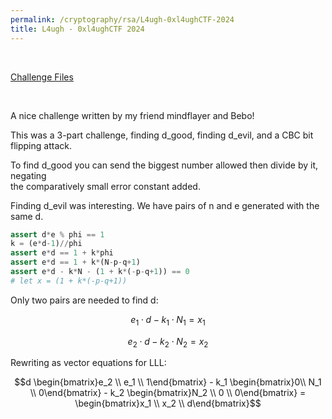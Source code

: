 ```yaml
---
permalink: /cryptography/rsa/L4ugh-0xl4ughCTF-2024
title: L4ugh - 0xl4ughCTF 2024
---
```


<br>

[Challenge Files](https://github.com/Connor-McCartney/CTF_Files/tree/main/2024/0xL4ugh/L4ugh)

<br>

A nice challenge written by my friend mindflayer and Bebo!

This was a 3-part challenge, finding d_good, finding d_evil, and a CBC bit flipping attack.

To find d_good you can send the biggest number allowed then divide by it, negating <br>
the comparatively small error constant added.

Finding d_evil was interesting. We have pairs of n and e generated with the same d.

```python
assert d*e % phi == 1 
k = (e*d-1)//phi
assert e*d == 1 + k*phi
assert e*d == 1 + k*(N-p-q+1)
assert e*d - k*N - (1 + k*(-p-q+1)) == 0
# let x = (1 + k*(-p-q+1))
```

Only two pairs are needed to find d:

$$e_1\cdot d - k_1 \cdot N_1 = x_1$$

$$e_2\cdot d - k_2 \cdot N_2 = x_2$$

Rewriting as vector equations for LLL:

$$d \begin{bmatrix}e_2 \\ e_1 \\ 1\end{bmatrix} - k_1 \begin{bmatrix}0\\ N_1 \\ 0\end{bmatrix} - k_2 \begin{bmatrix}N_2 \\ 0 \\ 0\end{bmatrix} = \begin{bmatrix}x_1 \\ x_2 \\ d\end{bmatrix}$$

